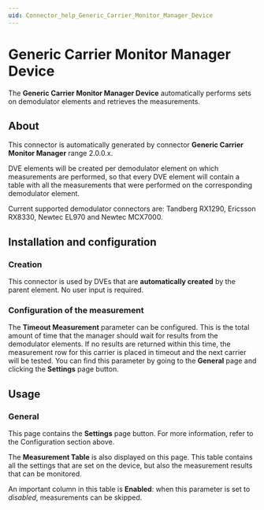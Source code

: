 ```yaml
---
uid: Connector_help_Generic_Carrier_Monitor_Manager_Device
---
```


# Generic Carrier Monitor Manager Device

The **Generic Carrier Monitor Manager Device** automatically performs sets on demodulator elements and retrieves the measurements.

## About

This connector is automatically generated by connector **Generic Carrier Monitor Manager** range 2.0.0.x.

DVE elements will be created per demodulator element on which measurements are performed, so that every DVE element will contain a table with all the measurements that were performed on the corresponding demodulator element.

Current supported demodulator connectors are: Tandberg RX1290, Ericsson RX8330, Newtec EL970 and Newtec MCX7000.

## Installation and configuration

### Creation

This connector is used by DVEs that are **automatically created** by the parent element. No user input is required.

### Configuration of the measurement

The **Timeout Measurement** parameter can be configured. This is the total amount of time that the manager should wait for results from the demodulator elements. If no results are returned within this time, the measurement row for this carrier is placed in timeout and the next carrier will be tested. You can find this parameter by going to the **General** page and clicking the **Settings** page button.

## Usage

### General

This page contains the **Settings** page button. For more information, refer to the Configuration section above.

The **Measurement Table** is also displayed on this page. This table contains all the settings that are set on the device, but also the measurement results that can be monitored.

An important column in this table is **Enabled**: when this parameter is set to *disabled*, measurements can be skipped.
